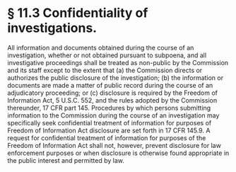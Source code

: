 # § 11.3   Confidentiality of investigations.

All information and documents obtained during the course of an investigation, whether or not obtained pursuant to subpoena, and all investigative proceedings shall be treated as non-public by the Commission and its staff except to the extent that (a) the Commission directs or authorizes the public disclosure of the investigation; (b) the information or documents are made a matter of public record during the course of an adjudicatory proceeding; or (c) disclosure is required by the Freedom of Information Act, 5 U.S.C. 552, and the rules adopted by the Commission thereunder, 17 CFR part 145. Procedures by which persons submitting information to the Commission during the course of an investigation may specifically seek confidential treatment of information for purposes of Freedom of Information Act disclosure are set forth in 17 CFR 145.9. A request for confidential treatment of information for purposes of the Freedom of Information Act shall not, however, prevent disclosure for law enforcement purposes or when disclosure is otherwise found appropriate in the public interest and permitted by law.




